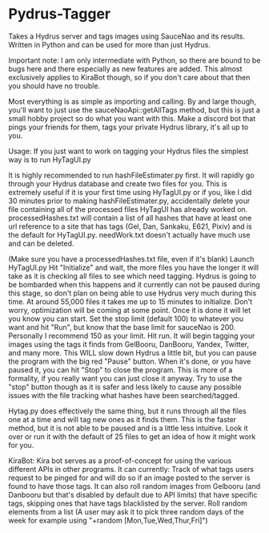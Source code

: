 # Pydrus-Tagger
Takes a Hydrus server and tags images using SauceNao and its results. Written in Python and can be used for more than just Hydrus.

Important note: I am only intermediate with Python, so there are bound to be bugs here and there especially as new features are added.
This almost exclusively applies to KiraBot though, so if you don't care about that then you should have no trouble.

Most everything is as simple as importing and calling. By and large though, you'll want to just use the sauceNaoApi::getAllTags method,
but this is just a small hobby project so do what you want with this. Make a discord bot that pings your friends for them, tags your
private Hydrus library, it's all up to you.

Usage:
If you just want to work on tagging your Hydrus files the simplest way is to run HyTagUI.py

  It is highly recommended to run hashFileEstimater.py first. It will rapidly go through your Hydrus database and create two files for you. This is extremely useful if it is your first time using
  HyTagUI.py or if you, like I did 30 minutes prior to making hashFileEstimater.py, accidentally delete your file containing all of the processed files HyTagUI has already worked on.
  processedHashes.txt will contain a list of all hashes that have at least one url reference to a site that has tags (Gel, Dan, Sankaku, E621, Pixiv) and is the default for HyTagUI.py. 
  needWork.txt doesn't actually have much use and can be deleted.

  (Make sure you have a processedHashes.txt file, even if it's blank)
  Launch HyTagUI.py
  Hit "Initialize" and wait, the more files you have the longer it will take as it is checking all files to see which need tagging. Hydrus is going to be bombarded when this happens and it currently can not be paused during this stage, so don't plan on being able to use Hydrus very much during this time. At around 55,000 files it takes me up to 15 minutes to initialize. Don't worry, optimization will be coming at some point.
  Once it is done it will let you know you can start. Set the stop limit (default 100) to whatever you want and hit "Run", but know that the base limit for sauceNao is 200. Personally I recommend 150 as your limit.
  Hit run. It will begin tagging your images using the tags it finds from GelBooru, DanBooru, Yandex, Twitter, and many more. This WILL slow down Hydrus a little bit, but you can pause the program with the big red "Pause" button.
  When it's done, or you have paused it, you can hit "Stop" to close the program. This is more of a formality, if you really want you can just close it anyway. Try to use the "stop" button though as it is safer and less likely to cause any possible issues with the file tracking what hashes have been searched/tagged.
  
  Hytag.py does effectively the same thing, but it runs through all the files one at a time and will tag new ones as it finds them. This is the faster method, but it is not able to be paused and is a little less intuitive. Look it over or run it with the default of 25 files to get an idea of how it might work for you.
  
KiraBot:
  Kira bot serves as a proof-of-concept for using the various different APIs in other programs. 
  It can currently:
  Track of what tags users request to be pinged for and will do so if an image posted to the server is found to have those tags.
  It can also roll random images from Gelbooru (and Danbooru but that's disabled by default due to API limits) that have specific tags, skipping ones that have tags blacklisted by the server.
  Roll random elements from a list (A user may ask it to pick three random days of the week for example using "+random [Mon,Tue,Wed,Thur,Fri]")
  
